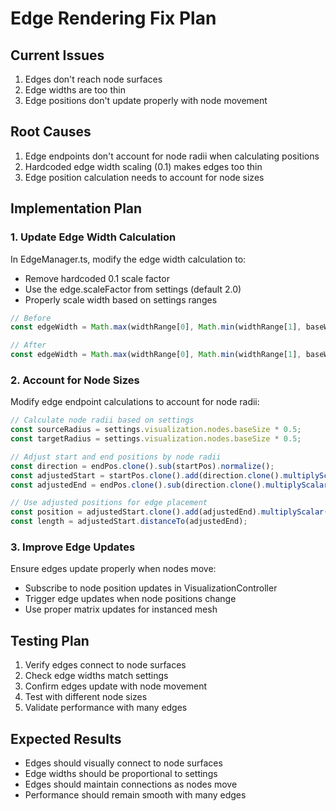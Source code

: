 # Edge Rendering Fix Plan

## Current Issues
1. Edges don't reach node surfaces
2. Edge widths are too thin
3. Edge positions don't update properly with node movement

## Root Causes
1. Edge endpoints don't account for node radii when calculating positions
2. Hardcoded edge width scaling (0.1) makes edges too thin
3. Edge position calculation needs to account for node sizes

## Implementation Plan

### 1. Update Edge Width Calculation
In EdgeManager.ts, modify the edge width calculation to:
- Remove hardcoded 0.1 scale factor
- Use the edge.scaleFactor from settings (default 2.0)
- Properly scale width based on settings ranges

```typescript
// Before
const edgeWidth = Math.max(widthRange[0], Math.min(widthRange[1], baseWidth)) * 0.1;

// After
const edgeWidth = Math.max(widthRange[0], Math.min(widthRange[1], baseWidth)) * settings.visualization.edges.scaleFactor;
```

### 2. Account for Node Sizes
Modify edge endpoint calculations to account for node radii:

```typescript
// Calculate node radii based on settings
const sourceRadius = settings.visualization.nodes.baseSize * 0.5;
const targetRadius = settings.visualization.nodes.baseSize * 0.5;

// Adjust start and end positions by node radii
const direction = endPos.clone().sub(startPos).normalize();
const adjustedStart = startPos.clone().add(direction.clone().multiplyScalar(sourceRadius));
const adjustedEnd = endPos.clone().sub(direction.clone().multiplyScalar(targetRadius));

// Use adjusted positions for edge placement
const position = adjustedStart.clone().add(adjustedEnd).multiplyScalar(0.5);
const length = adjustedStart.distanceTo(adjustedEnd);
```

### 3. Improve Edge Updates
Ensure edges update properly when nodes move:
- Subscribe to node position updates in VisualizationController
- Trigger edge updates when node positions change
- Use proper matrix updates for instanced mesh

## Testing Plan
1. Verify edges connect to node surfaces
2. Check edge widths match settings
3. Confirm edges update with node movement
4. Test with different node sizes
5. Validate performance with many edges

## Expected Results
- Edges should visually connect to node surfaces
- Edge widths should be proportional to settings
- Edges should maintain connections as nodes move
- Performance should remain smooth with many edges